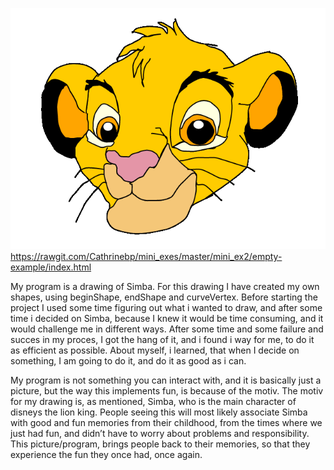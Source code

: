 
![alt text](screenshot.png "beskrivelse af billede") 
https://rawgit.com/Cathrinebp/mini_exes/master/mini_ex2/empty-example/index.html


My program is a drawing of Simba. For this drawing I have created my own shapes, using beginShape, endShape and curveVertex. 
Before starting the project I used some time figuring out what i wanted to draw, and after some time i decided on Simba, because I knew it would be time consuming, and it would challenge me in different ways. 
After some time and some failure and succes in my proces, I got the hang of it, and i found i way for me, to do it as efficient as possible. 
About myself, i learned, that when I decide on something, I am going to do it, and do it as good as i can. 

My program is not something you can interact with, and it is basically just a picture, but the way this implements fun, is because of the motiv. The motiv for my drawing is, as mentioned, Simba, who is the main character of disneys the lion king. People seeing this will most likely associate Simba with good and fun memories from their childhood, from the times where we just had fun, and didn’t have to worry about problems and responsibility. 
This picture/program, brings people back to their memories, so that they experience the fun they once had, once again.
